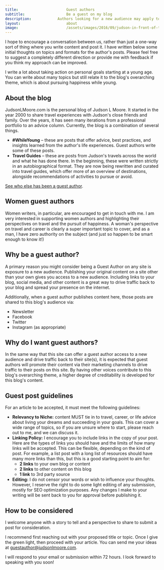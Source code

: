 ```yaml
---
title:						Guest authors
subtitle:					Be a guest on my blog
description:			Authors looking for a new audience may apply to publish their content on judsonlmoore.com. Learn more here. 
layout:						about
image:						/assets/images/2016/09/judson-in-front-of-the-pyramids-in-giza-egypt.jpg
---
```



I hope to encourage a conversation between us, rather than just a one-way sort of thing where you write content and post it. I have written below some initial thoughts on topics and formats for the author's posts. Please feel free to suggest a completely different direction or provide me with feedback if you think my approach can be improved.

I write a lot about taking action on personal goals starting at a young age. You can write about many topics but still relate it to the blog's overarching theme, which is about pursuing happiness while young.

## About the blog

JudsonLMoore.com is the personal blog of Judson L Moore. It started in the year 2000 to share travel experiences with Judson's close friends and family. Over the years, it has seen many iterations from a professional portfolio to an advice column. Currently, the blog is a combination of several things.

- **#WhileYoung** – these are posts that offer advice, best practices, and insights learned from the author's life experiences. Guest authors write some of these posts.
- **Travel Guides** – these are posts from Judson's travels across the world and what he has done there. In the beginning, these were written strictly in an autobiographical format. They are now being rewritten and curated into travel guides, which offer more of an overview of destinations, alongside recommendations of activities to pursue or avoid.

[See who else has been a guest author](/authors/).

## Women guest authors

Women writers, in particular, are encouraged to get in touch with me. I am very interested in supporting women authors and highlighting their perspectives on travel and the pursuit of happiness. A woman's perspective on travel and career is clearly a super important topic to cover, and as a man, I have zero authority on the subject (and just so happen to be smart enough to know it!)

## Why be a guest author?

A primary reason you might consider being a Guest Author on any site is exposure to a new audience. Publishing your original content on a site other than your own gives you access to a new audience. Including links to your blog, social media, and other content is a great way to drive traffic back to your blog and spread your presence on the internet.

Additionally, when a guest author publishes content here, those posts are shared to this blog's audience via:

- Newsletter
- Facebook
- Twitter
- Instagram (as appropriate)

## Why do I want guest authors?

In the same way that this site can offer a guest author access to a new audience and drive traffic back to their site(s), it is expected that guest authors will promote their content via their marketing channels to drive traffic to their posts on this site. By having other voices contribute to this blog's overarching theme, a higher degree of creditability is developed for this blog's content.

## Guest post guidelines

For an article to be accepted, it must meet the following guidelines:

- **Relevancy to Niche:** content MUST tie in to travel, career, or life advice about living your dreams and succeeding in your goals. This can cover a wide range of topics, so if you are unsure where to start, please reach out to me, and we can discuss it.
- ​**Linking Policy:** I encourage you to include links in the copy of your post. Here are the types of links you should have and the limits of how many links will be accepted. This can be flexible, depending on the kind of post. For example, a list post with a long list of resources should have many more links than this, but this is a good starting point to aim for:
  - **2 links** to your own blog or content
  - **2 links** to other content on this blog
  - **1 link** to 3rd party​ source
- **Editing:** I do not censor your words or wish to influence your thoughts. However, I reserve the right to do some light editing of any submission, mostly for SEO optimization purposes. Any changes I make to your writing will be sent back to you for approval before publishing it.

## How to be considered

I welcome anyone with a story to tell and a perspective to share to submit a post for consideration.

I recommend first reaching out with your proposed title or topic. Once I give the green light, then proceed with your article. You can send me your ideas at [guestauthor@judsonlmoore.com](mailto:guestauthor@judsonlmoore.com).

I will respond to your email or submission within 72 hours. I look forward to speaking with you soon!